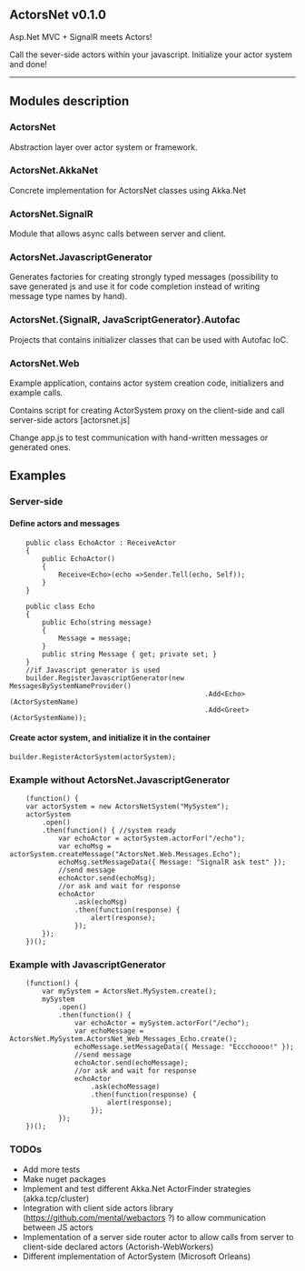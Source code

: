 ActorsNet v0.1.0
---------

Asp.Net MVC + SignalR meets Actors!

Call the sever-side actors within your javascript. 
Initialize your actor system and done!

---------
## Modules description

### ActorsNet
Abstraction layer over actor system or framework.

### ActorsNet.AkkaNet
Concrete implementation for ActorsNet classes using Akka.Net

### ActorsNet.SignalR
Module that allows async calls between server and client.

### ActorsNet.JavascriptGenerator
Generates factories for creating strongly typed messages (possibility to save generated js and use it for code completion instead of writing message type names by hand).

### ActorsNet.{SignalR, JavaScriptGenerator}.Autofac
Projects that contains initializer classes that can be used with Autofac IoC.

### ActorsNet.Web
Example application, contains actor system creation code, initializers and example calls.  

Contains script for creating ActorSystem proxy on the client-side and call server-side actors [actorsnet.js]  

Change app.js to test communication with hand-written messages or generated ones.  

## Examples

### Server-side

#### Define actors and messages
```language-csharp
    public class EchoActor : ReceiveActor
    {
        public EchoActor()
        {
            Receive<Echo>(echo =>Sender.Tell(echo, Self));
        }
    }

	public class Echo
    {
        public Echo(string message)
        {
            Message = message;
        }
		public string Message { get; private set; }
    }
	//if Javascript generator is used
	builder.RegisterJavascriptGenerator(new MessagesBySystemNameProvider()
												.Add<Echo>(ActorSystemName)
												.Add<Greet>(ActorSystemName));
```
#### Create actor system, and initialize it in the container
	builder.RegisterActorSystem(actorSystem);	

### Example without ActorsNet.JavascriptGenerator
```language-javascript
	(function() {
    var actorSystem = new ActorsNetSystem("MySystem");
    actorSystem
        .open()
        .then(function() { //system ready
            var echoActor = actorSystem.actorFor("/echo");
            var echoMsg = actorSystem.createMessage("ActorsNet.Web.Messages.Echo");
            echoMsg.setMessageData({ Message: "SignalR ask test" });
			//send message
            echoActor.send(echoMsg);
            //or ask and wait for response 
            echoActor
                .ask(echoMsg)
                .then(function(response) {
                    alert(response);
                });
        });
	})();
```
### Example with JavascriptGenerator
```language-javascript
	(function() {
	    var mySystem = ActorsNet.MySystem.create();
	    mySystem
	        .open()
	        .then(function() {
	            var echoActor = mySystem.actorFor("/echo");
	            var echoMessage = ActorsNet.MySystem.ActorsNet_Web_Messages_Echo.create();
	            echoMessage.setMessageData({ Message: "Eccchoooo!" });
	            //send message
				echoActor.send(echoMessage);
				//or ask and wait for response
	            echoActor
	                .ask(echoMessage)
	                .then(function(response) {
	                    alert(response);
	                });
	        });
	})();
```

### TODOs
- Add more tests
- Make nuget packages
- Implement and test different Akka.Net ActorFinder strategies (akka.tcp/cluster)
- Integration with client side actors library (https://github.com/mental/webactors ?) to allow communication between JS actors
- Implementation of a server side router actor to allow calls from server to client-side declared actors (Actorish-WebWorkers)
- Different implementation of ActorSystem (Microsoft Orleans)